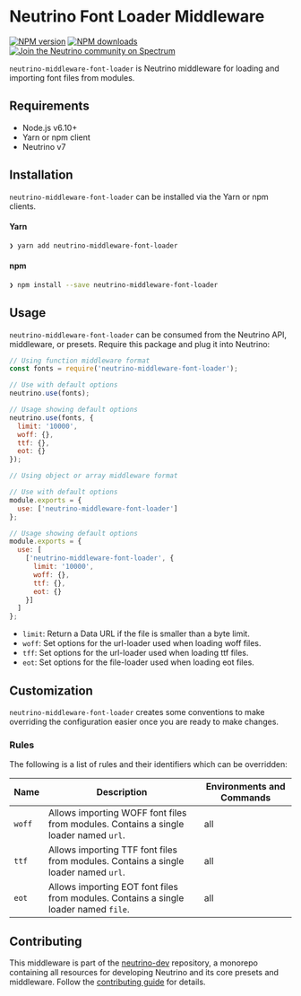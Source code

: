 # Neutrino Font Loader Middleware

[![NPM version][npm-image]][npm-url]
[![NPM downloads][npm-downloads]][npm-url]
[![Join the Neutrino community on Spectrum][spectrum-image]][spectrum-url]

`neutrino-middleware-font-loader` is Neutrino middleware for loading and importing font files from modules.

## Requirements

- Node.js v6.10+
- Yarn or npm client
- Neutrino v7

## Installation

`neutrino-middleware-font-loader` can be installed via the Yarn or npm clients.

#### Yarn

```bash
❯ yarn add neutrino-middleware-font-loader
```

#### npm

```bash
❯ npm install --save neutrino-middleware-font-loader
```

## Usage

`neutrino-middleware-font-loader` can be consumed from the Neutrino API, middleware, or presets. Require this package
and plug it into Neutrino:

```js
// Using function middleware format
const fonts = require('neutrino-middleware-font-loader');

// Use with default options
neutrino.use(fonts);

// Usage showing default options
neutrino.use(fonts, {
  limit: '10000',
  woff: {},
  ttf: {},
  eot: {}
});
```

```js
// Using object or array middleware format

// Use with default options
module.exports = {
  use: ['neutrino-middleware-font-loader']
};

// Usage showing default options
module.exports = {
  use: [
    ['neutrino-middleware-font-loader', {
      limit: '10000',
      woff: {},
      ttf: {},
      eot: {}
    }]
  ]
};
```

- `limit`: Return a Data URL if the file is smaller than a byte limit.
- `woff`: Set options for the url-loader used when loading woff files.
- `tff`: Set options for the url-loader used when loading ttf files.
- `eot`: Set options for the file-loader used when loading eot files.

## Customization

`neutrino-middleware-font-loader` creates some conventions to make overriding the configuration easier once you are
ready to make changes.

### Rules

The following is a list of rules and their identifiers which can be overridden:

| Name | Description | Environments and Commands |
| --- | --- | --- |
| `woff` | Allows importing WOFF font files from modules. Contains a single loader named `url`. | all |
| `ttf` | Allows importing TTF font files from modules. Contains a single loader named `url`. | all |
| `eot` | Allows importing EOT font files from modules. Contains a single loader named `file`. | all |

## Contributing

This middleware is part of the [neutrino-dev](https://github.com/mozilla-neutrino/neutrino-dev) repository, a monorepo
containing all resources for developing Neutrino and its core presets and middleware. Follow the
[contributing guide](https://neutrinojs.org/contributing) for details.

[npm-image]: https://img.shields.io/npm/v/neutrino-middleware-font-loader.svg
[npm-downloads]: https://img.shields.io/npm/dt/neutrino-middleware-font-loader.svg
[npm-url]: https://npmjs.org/package/neutrino-middleware-font-loader
[spectrum-image]: https://withspectrum.github.io/badge/badge.svg
[spectrum-url]: https://spectrum.chat/neutrino
